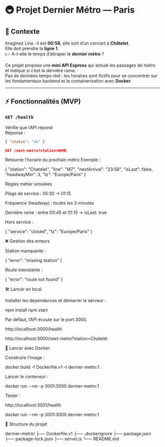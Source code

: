 # 🚇 Projet Dernier Métro — Paris

## 🎯 Contexte

Imaginez Lina : il est **00:58**, elle sort d’un concert à **Châtelet**.  
Elle doit prendre la **ligne 1**.  
👉 A-t-elle le temps d’attraper le **dernier métro** ?

Ce projet propose une **mini API Express** qui simule les passages de métro et indique si c’est la dernière rame.  
Pas de données temps réel : les horaires sont fictifs pour se concentrer sur les fondamentaux backend et la containerisation avec **Docker**.

---

## ⚡ Fonctionnalités (MVP)

### `GET /health`
Vérifie que l’API répond  
Réponse :
```json
{ "status": "ok" }

GET /next-metro?station=NAME
```

Retourne l’horaire du prochain métro
Exemple :

{
  "station": "Chatelet",
  "line": "M7",
  "nextArrival": "23:58",
  "isLast": false,
  "headwayMin": 3,
  "tz": "Europe/Paris"
}

Règles métier simulées

Plage de service : 05:30 → 01:15

Fréquence (headway) : toutes les 3 minutes

Dernière rame : entre 00:45 et 01:15 → isLast: true

Hors service :

{ "service": "closed", "tz": "Europe/Paris" }

❌ Gestion des erreurs

Station manquante :

{ "error": "missing station" }

Route inexistante :

{ "error": "route not found" }

🛠️ Lancer en local

Installer les dépendances et démarrer le serveur :

npm install
npm start

Par défaut, l’API écoute sur le port 3000.

http://localhost:3000/health

http://localhost:3000/next-metro?station=Chatelet

🐳 Lancer avec Docker

Construire l’image :

docker build -f Dockerfile.v1 -t dernier-metro:1 .

Lancer le conteneur :

docker run --rm -p 3001:3000 dernier-metro:1

Tester :

http://localhost:3001/health

docker run --rm -p 3001:3000 dernier-metro:1

📂 Structure du projet

dernier-metro/
├── Dockerfile.v1
├── .dockerignore
├── package.json
├── package-lock.json
├── server.js
└── README.md
